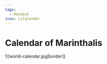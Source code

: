 ```yaml
---
tags:
  - Handout
icon: LiCalendar
---
```


# Calendar of Marinthalis

![[world-calendar.jpg|border]]
